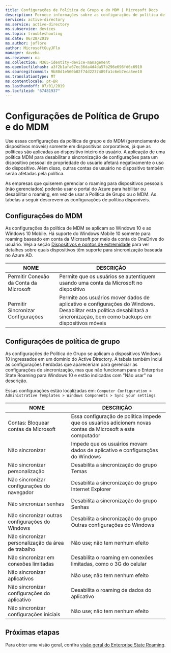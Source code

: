 ```yaml
---
title: Configurações de Política de Grupo e do MDM | Microsoft Docs
description: Fornece informações sobre as configurações de política de grupo e do MDM (gerenciamento de dispositivos móveis) que devem ser usadas em dispositivos corporativos.
services: active-directory
ms.service: active-directory
ms.subservice: devices
ms.topic: troubleshooting
ms.date: 06/28/2019
ms.author: joflore
author: MicrosoftGuyJFlo
manager: daveba
ms.reviewer: na
ms.collection: M365-identity-device-management
ms.openlocfilehash: a3f2b1afa67ec36da4d4da57b296e696fd6c6910
ms.sourcegitcommit: 9b80d1e560b02f74d2237489fa1c6eb7eca5ee10
ms.translationtype: MT
ms.contentlocale: pt-BR
ms.lasthandoff: 07/01/2019
ms.locfileid: "67481937"
---
```

# <a name="group-policy-and-mdm-settings"></a>Configurações de Política de Grupo e do MDM
Use essas configurações da política de grupo e do MDM (gerenciamento de dispositivos móveis) somente em dispositivos corporativos, já que as políticas são aplicadas ao dispositivo inteiro do usuário. A aplicação de uma política MDM para desabilitar a sincronização de configurações para um dispositivo pessoal de propriedade do usuário afetará negativamente o uso do dispositivo. Além disso, outras contas de usuário no dispositivo também serão afetadas pela política.

As empresas que quiserem gerenciar o roaming para dispositivos pessoais (não gerenciados) poderão usar o portal do Azure para habilitar ou desabilitar o roaming, em vez de usar a Política de Grupo ou o MDM.
As tabelas a seguir descrevem as configurações de política disponíveis.

## <a name="mdm-settings"></a>Configurações do MDM
As configurações da  política de MDM se aplicam ao Windows 10 e ao Windows 10 Mobile.  Há suporte do Windows Mobile 10 somente para roaming baseado em conta da Microsoft por meio da conta do OneDrive do usuário.  Veja a seção [Dispositivos e pontos de extremidade](enterprise-state-roaming-windows-settings-reference.md) para ver detalhes sobre quais dispositivos têm suporte para sincronização baseada no Azure AD.

| NOME | DESCRIÇÃO |
| --- | --- |
| Permitir Conexão da Conta da Microsoft |Permite que os usuários se autentiquem usando uma conta da Microsoft no dispositivo |
| Permitir Sincronizar Configurações |Permite aos usuários mover dados de aplicativo e configurações do Windows. Desabilitar esta política desabilitará a sincronização, bem como backups em dispositivos móveis |

## <a name="group-policy-settings"></a>Configurações de política de grupo
As configurações de Política de Grupo se aplicam a dispositivos Windows 10 ingressados em um domínio do Active Directory. A tabela também inclui as configurações herdadas que apareceriam para gerenciar as configurações de sincronização, mas que não funcionam para o Enterprise State Roaming para Windows 10 e estão indicadas com "Não usar" na descrição.

Essas configurações estão localizadas em: `Computer Configuration > Administrative Templates > Windows Components > Sync your settings` 

| NOME | DESCRIÇÃO |
| --- | --- |
| Contas: Bloquear contas da Microsoft |Essa configuração de política impede que os usuários adicionem novas contas da Microsoft a este computador |
| Não sincronizar |Impede que os usuários movam dados de aplicativo e configurações do Windows |
| Não sincronizar personalização |Desabilita a sincronização do grupo Temas |
| Não sincronizar configurações do navegador |Desabilita a sincronização do grupo Internet Explorer |
| Não sincronizar senhas |Desabilita a sincronização do grupo Senhas |
| Não sincronizar outras configurações do Windows |Desabilita a sincronização do grupo Outras configurações do Windows |
| Não sincronizar personalização da área de trabalho |Não use; não tem nenhum efeito |
| Não sincronizar em conexões limitadas |Desabilita o roaming em conexões limitadas, como o 3G do celular |
| Não sincronizar aplicativos |Não use; não tem nenhum efeito |
| Não sincronizar configurações do aplicativo |Desabilita o roaming de dados do aplicativo |
| Não sincronizar configurações iniciais |Não use; não tem nenhum efeito |

## <a name="next-steps"></a>Próximas etapas

Para obter uma visão geral, confira [visão geral do Enterprise State Roaming](enterprise-state-roaming-overview.md).


